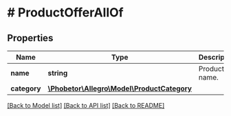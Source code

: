 # # ProductOfferAllOf

## Properties

Name | Type | Description | Notes
------------ | ------------- | ------------- | -------------
**name** | **string** | Product name. | [optional]
**category** | [**\Phobetor\Allegro\Model\ProductCategory**](ProductCategory.md) |  | [optional]

[[Back to Model list]](../../README.md#models) [[Back to API list]](../../README.md#endpoints) [[Back to README]](../../README.md)
